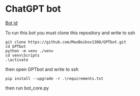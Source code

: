 # ChatGPT bot

[Bot id](https://t.me/GPT_YandLms_bot)

To run this bot you must clone this repository and write to ssh
```shell
git clone https://github.com/MaxBoikov1308/GPTbot.git
cd GPTbot
python -m venv ./venv
cd venv\Scripts
.\activate
```
then open GPTbot and write to ssh
```shell
pip install --upgrade -r .\requirements.txt
```
then run bot_core.py
